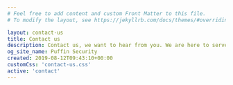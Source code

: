 ```yaml
---
# Feel free to add content and custom Front Matter to this file.
# To modify the layout, see https://jekyllrb.com/docs/themes/#overriding-theme-defaults

layout: contact-us
title: Contact us
description: Contact us, we want to hear from you. We are here to serve your cyber security needs. Let us know you and we will tell you what can we do for your business
og_site_name: Puffin Security
created: 2019-08-12T09:43:10+00:00
customCss: 'contact-us.css'
active: 'contact'
---
```

